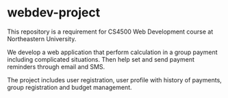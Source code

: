 # webdev-project
This repository is a requirement for CS4500 Web Development course at Northeastern University.

We develop a web application that perform calculation in a group payment including complicated situations. Then help set and send payment reminders through email and SMS.

The project includes user registration, user profile with history of payments, group registration and budget management.  